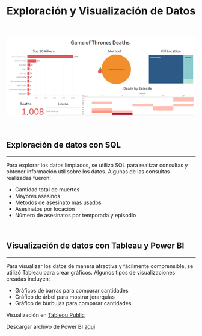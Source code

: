 <h1 align="center">Exploración y Visualización de Datos</h1>

<br>

<p align="center"><img src="screenshot\tableau_image.png"/></p> 

<br>

## Exploración de datos con SQL
---

Para explorar los datos limpiados, se utilizó SQL para realizar consultas y obtener información útil sobre los datos. Algunas de las consultas realizadas fueron:

- Cantidad total de muertes
- Mayores asesinos
- Métodos de asesinato más usados
- Asesinatos por locación
- Número de asesinatos por temporada y episodio

<br>

## Visualización de datos con Tableau y Power BI
---

Para visualizar los datos de manera atractiva y fácilmente comprensible, se utilizó Tableau para crear gráficos. Algunos tipos de visualizaciones creadas incluyen:

- Gráficos de barras para comparar cantidades
- Gráfico de árbol para mostrar jerarquías
- Gráfico de burbujas para comparar cantidades



Visualización en [Tableou Public](https://public.tableau.com/app/profile/cristiancampero/viz/GameOfThronesDataViz_16664194240580/GOTDeaths)

Descargar archivo de Power BI [aquí](files\PowerBI-GOTDeaths.pbix)